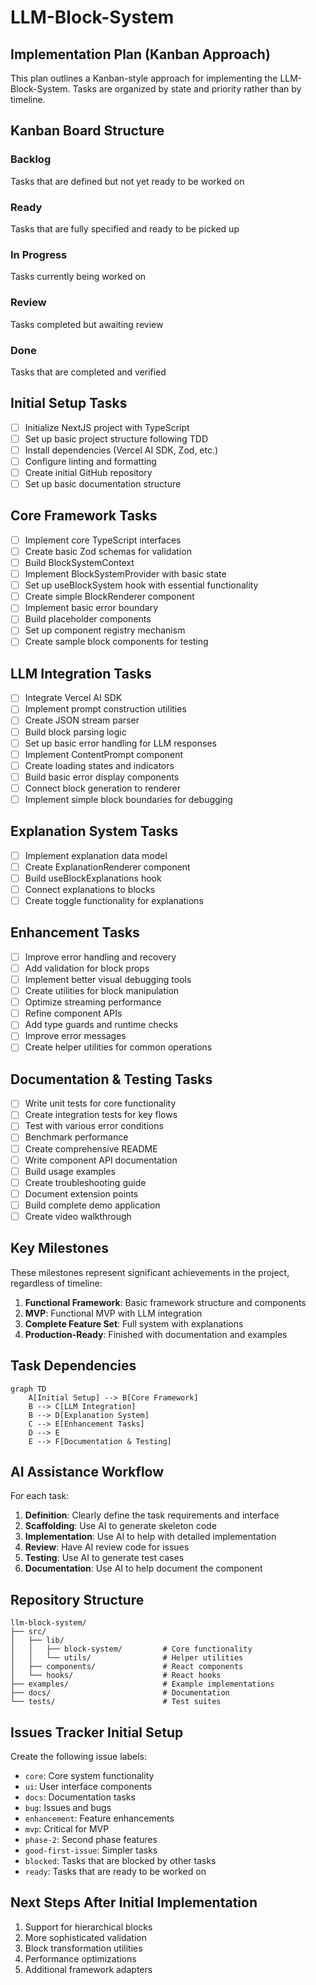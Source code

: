# LLM-Block-System
## Implementation Plan (Kanban Approach)

This plan outlines a Kanban-style approach for implementing the LLM-Block-System. Tasks are organized by state and priority rather than by timeline.

## Kanban Board Structure

### Backlog
Tasks that are defined but not yet ready to be worked on

### Ready
Tasks that are fully specified and ready to be picked up

### In Progress
Tasks currently being worked on

### Review
Tasks completed but awaiting review

### Done
Tasks that are completed and verified

## Initial Setup Tasks

- [ ] Initialize NextJS project with TypeScript
- [ ] Set up basic project structure following TDD
- [ ] Install dependencies (Vercel AI SDK, Zod, etc.)
- [ ] Configure linting and formatting
- [ ] Create initial GitHub repository
- [ ] Set up basic documentation structure

## Core Framework Tasks

- [ ] Implement core TypeScript interfaces
- [ ] Create basic Zod schemas for validation
- [ ] Build BlockSystemContext
- [ ] Implement BlockSystemProvider with basic state
- [ ] Set up useBlockSystem hook with essential functionality
- [ ] Create simple BlockRenderer component
- [ ] Implement basic error boundary
- [ ] Build placeholder components
- [ ] Set up component registry mechanism
- [ ] Create sample block components for testing

## LLM Integration Tasks

- [ ] Integrate Vercel AI SDK
- [ ] Implement prompt construction utilities
- [ ] Create JSON stream parser
- [ ] Build block parsing logic
- [ ] Set up basic error handling for LLM responses
- [ ] Implement ContentPrompt component
- [ ] Create loading states and indicators
- [ ] Build basic error display components
- [ ] Connect block generation to renderer
- [ ] Implement simple block boundaries for debugging

## Explanation System Tasks

- [ ] Implement explanation data model
- [ ] Create ExplanationRenderer component
- [ ] Build useBlockExplanations hook
- [ ] Connect explanations to blocks
- [ ] Create toggle functionality for explanations

## Enhancement Tasks

- [ ] Improve error handling and recovery
- [ ] Add validation for block props
- [ ] Implement better visual debugging tools
- [ ] Create utilities for block manipulation
- [ ] Optimize streaming performance
- [ ] Refine component APIs
- [ ] Add type guards and runtime checks
- [ ] Improve error messages
- [ ] Create helper utilities for common operations

## Documentation & Testing Tasks

- [ ] Write unit tests for core functionality
- [ ] Create integration tests for key flows
- [ ] Test with various error conditions
- [ ] Benchmark performance
- [ ] Create comprehensive README
- [ ] Write component API documentation
- [ ] Build usage examples
- [ ] Create troubleshooting guide
- [ ] Document extension points
- [ ] Build complete demo application
- [ ] Create video walkthrough

## Key Milestones

These milestones represent significant achievements in the project, regardless of timeline:

1. **Functional Framework**: Basic framework structure and components
2. **MVP**: Functional MVP with LLM integration
3. **Complete Feature Set**: Full system with explanations
4. **Production-Ready**: Finished with documentation and examples

## Task Dependencies

```mermaid
graph TD
    A[Initial Setup] --> B[Core Framework]
    B --> C[LLM Integration]
    B --> D[Explanation System]
    C --> E[Enhancement Tasks]
    D --> E
    E --> F[Documentation & Testing]
```

## AI Assistance Workflow

For each task:

1. **Definition**: Clearly define the task requirements and interface
2. **Scaffolding**: Use AI to generate skeleton code
3. **Implementation**: Use AI to help with detailed implementation
4. **Review**: Have AI review code for issues
5. **Testing**: Use AI to generate test cases
6. **Documentation**: Use AI to help document the component

## Repository Structure

```
llm-block-system/
├── src/
│   ├── lib/
│   │   ├── block-system/         # Core functionality
│   │   └── utils/                # Helper utilities
│   ├── components/               # React components
│   └── hooks/                    # React hooks
├── examples/                     # Example implementations
├── docs/                         # Documentation
└── tests/                        # Test suites
```

## Issues Tracker Initial Setup

Create the following issue labels:
- `core`: Core system functionality
- `ui`: User interface components
- `docs`: Documentation tasks
- `bug`: Issues and bugs
- `enhancement`: Feature enhancements
- `mvp`: Critical for MVP
- `phase-2`: Second phase features
- `good-first-issue`: Simpler tasks
- `blocked`: Tasks that are blocked by other tasks
- `ready`: Tasks that are ready to be worked on

## Next Steps After Initial Implementation

1. Support for hierarchical blocks
2. More sophisticated validation
3. Block transformation utilities
4. Performance optimizations
5. Additional framework adapters